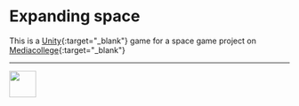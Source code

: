 # Expanding space

This is a [Unity](https://unity3d.com/){:target="_blank"} game for a space game project on [Mediacollege](https://www.ma-web.nl/){:target="_blank"} 

---

<img src="https://www.ma-web.nl/static/vector/Logo_blok.svg" width="48">
